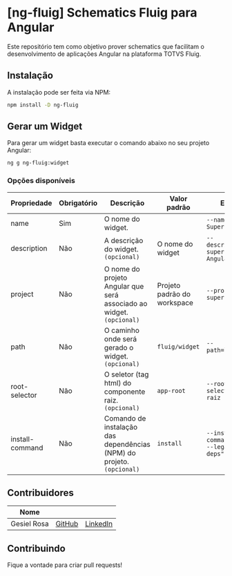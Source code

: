 # [ng-fluig] Schematics Fluig para Angular

Este repositório tem como objetivo prover schematics que facilitam o desenvolvimento de aplicações Angular na plataforma
TOTVS Fluig.

## Instalação

A instalação pode ser feita via NPM:

```bash
npm install -D ng-fluig
```

## Gerar um Widget

Para gerar um widget basta executar o comando abaixo no seu projeto Angular:

```bash
ng g ng-fluig:widget
```

### Opções disponíveis

| Propriedade     | Obrigatório | Descrição                                                             | Valor padrão                | Exemplo                                          |
|-----------------|-------------|-----------------------------------------------------------------------|-----------------------------|--------------------------------------------------|
| name            | Sim         | O nome do widget.                                                     |                             | `--name="Meu Super Projeto"`                     |
| description     | Não         | A descrição do widget. `(opcional)`                                   | O nome do widget            | `--description="Um super projeto Angular"`       |
| project         | Não         | O nome do projeto Angular que será associado ao widget. `(opcional)`  | Projeto padrão do workspace | `--project=app-super-projeto`                    |
| path            | Não         | O caminho onde será gerado o widget. `(opcional)`                     | `fluig/widget`              | `--path=libs/widget`                             |
| root-selector   | Não         | O seletor (tag html) do componente raiz. `(opcional)`                 | `app-root`                  | `--root-selector=app-raiz`                       |
| install-command | Não         | Comando de instalação das dependências (NPM) do projeto. `(opcional)` | `install`                   | `--install-command="install --legacy-peer-deps"` |

## Contribuidores

| Nome        |                                         |                                                     |
|-------------|-----------------------------------------|-----------------------------------------------------|
| Gesiel Rosa | [GitHub](https://github.com/gesielrosa) | [LinkedIn](https://www.linkedin.com/in/gesielrosa/) |

## Contribuindo

Fique a vontade para criar pull requests!

